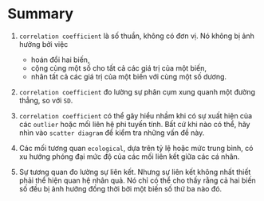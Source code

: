 # Summary

1. `correlation coefficient` là số thuần, không có đơn vị. Nó không bị ảnh hưởng bởi việc

   - hoán đổi hai biến,
   - cộng cùng một số cho tất cả các giá trị của một biến,
   - nhân tất cả các giá trị của một biến với cùng một số dương.

2. `correlation coefficient` đo lường sự phân cụm xung quanh một đường thẳng, so với `SD`.

3. `correlation coefficient` có thể gây hiểu nhầm khi có sự xuất hiện của các `outlier` hoặc mối liên hệ phi tuyến tính. Bất cứ khi nào có thể, hãy nhìn vào `scatter diagram` để kiểm tra những vấn đề này.

4. Các mối tương quan `ecological`, dựa trên tỷ lệ hoặc mức trung bình, có xu hướng phóng đại mức độ của các mối liên kết giữa các cá nhân.

5. Sự tương quan đo lường sự liên kết. Nhưng sự liên kết không nhất thiết phải thể hiện quan hệ nhân quả. Nó chỉ có thể cho thấy rằng cả hai biến số đều bị ảnh hưởng đồng thời bởi một biến số thứ ba nào đó.
